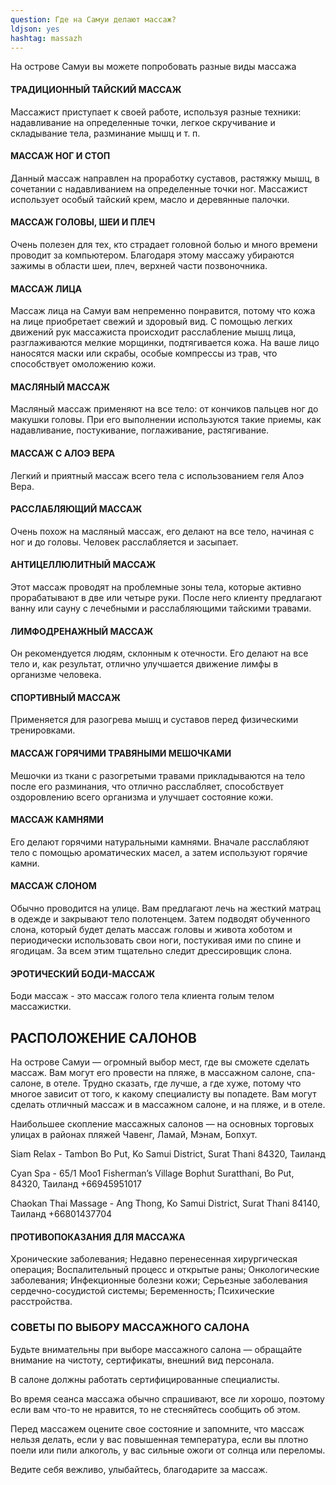 ```yaml
---
question: Где на Самуи делают массаж?
ldjson: yes
hashtag: massazh
---
```


На острове Самуи вы можете попробовать разные виды массажа

#### ТРАДИЦИОННЫЙ ТАЙСКИЙ МАССАЖ

Массажист приступает к своей работе, используя разные техники: надавливание на определенные точки, легкое скручивание и складывание тела, разминание мышц и т. п.

#### МАССАЖ НОГ И СТОП

Данный массаж направлен на проработку суставов, растяжку мышц, в сочетании с надавливанием на определенные точки ног. Массажист использует особый тайский крем, масло и деревянные палочки.

#### МАССАЖ ГОЛОВЫ, ШЕИ И ПЛЕЧ

Очень полезен для тех, кто страдает головной болью и много времени проводит за компьютером. Благодаря этому массажу убираются зажимы в области шеи, плеч, верхней части позвоночника.

#### МАССАЖ ЛИЦА

Массаж лица на Самуи вам непременно понравится, потому что кожа на лице приобретает свежий и здоровый вид. С помощью легких движений рук массажиста происходит расслабление мышц лица, разглаживаются мелкие морщинки, подтягивается кожа. На ваше лицо наносятся маски или скрабы, особые компрессы из трав, что способствует омоложению кожи.

#### МАСЛЯНЫЙ МАССАЖ

Масляный массаж применяют на все тело: от кончиков пальцев ног до макушки головы. При его выполнении используются такие приемы, как надавливание, постукивание, поглаживание, растягивание.

#### МАССАЖ С АЛОЭ ВЕРА

Легкий и приятный массаж всего тела с использованием геля Алоэ Вера.

#### РАССЛАБЛЯЮЩИЙ МАССАЖ

Очень похож на масляный массаж, его делают на все тело, начиная с ног и до головы. Человек расслабляется и засыпает.

#### АНТИЦЕЛЛЮЛИТНЫЙ МАССАЖ

Этот массаж проводят на проблемные зоны тела, которые активно прорабатывают в две или четыре руки. После него клиенту предлагают ванну или сауну с лечебными и расслабляющими тайскими травами. 

#### ЛИМФОДРЕНАЖНЫЙ МАССАЖ

Он рекомендуется людям, склонным к отечности. Его делают на все тело и, как результат, отлично улучшается движение лимфы в организме человека.

#### СПОРТИВНЫЙ МАССАЖ

Применяется для разогрева мышц и суставов перед физическими тренировками.

#### МАССАЖ ГОРЯЧИМИ ТРАВЯНЫМИ МЕШОЧКАМИ

 Мешочки из ткани с разогретыми травами прикладываются на тело после его разминания, что отлично расслабляет, способствует оздоровлению всего организма и улучшает состояние кожи.

#### МАССАЖ КАМНЯМИ

Его делают горячими натуральными камнями. Вначале расслабляют тело с помощью ароматических масел, а затем используют горячие камни.

#### МАССАЖ СЛОНОМ

Обычно проводится на улице. Вам предлагают лечь на жесткий матрац в одежде и закрывают тело полотенцем. Затем подводят обученного слона, который будет делать массаж головы и живота хоботом и периодически использовать свои ноги, постукивая ими по спине и ягодицам. За всем этим тщательно следит дрессировщик слона.

#### ЭРОТИЧЕСКИЙ БОДИ-МАССАЖ

Боди массаж - это массаж голого тела клиента голым телом массажистки.

## РАСПОЛОЖЕНИЕ САЛОНОВ

На острове Самуи — огромный выбор мест, где вы сможете сделать массаж. Вам могут его провести на пляже, в массажном салоне, спа-салоне, в отеле. Трудно сказать, где лучше, а где хуже, потому что многое зависит от того, к какому специалисту вы попадете. Вам могут сделать отличный массаж и в массажном салоне, и на пляже, и в отеле.

Наибольшее скопление массажных салонов — на основных торговых улицах в районах пляжей Чавенг, Ламай, Мэнам, Бопхут.

Siam Relax - Tambon Bo Put, Ko Samui District, Surat Thani 84320, Таиланд

Cyan Spa - 65/1 Moo1 Fisherman’s Village Bophut Suratthani, Bo Put, 84320, Таиланд +66945951017

Chaokan Thai Massage - Ang Thong, Ko Samui District, Surat Thani 84140, Таиланд +66801437704

#### ПРОТИВОПОКАЗАНИЯ ДЛЯ МАССАЖА

Хронические заболевания;
Недавно перенесенная хирургическая операция;
Воспалительный процесс и открытые раны;
Онкологические заболевания;
Инфекционные болезни кожи;
Серьезные заболевания сердечно-сосудистой системы;
Беременность;
Психические расстройства.

### СОВЕТЫ ПО ВЫБОРУ МАССАЖНОГО САЛОНА

Будьте внимательны при выборе массажного салона — обращайте внимание на чистоту, сертификаты, внешний вид персонала.

В салоне должны работать сертифицированные специалисты.

Во время сеанса массажа обычно спрашивают, все ли хорошо, поэтому если вам что-то не нравится, то не стесняйтесь сообщить об этом.

Перед массажем оцените свое состояние и запомните, что массаж нельзя делать, если у вас повышенная температура, если вы плотно поели или пили алкоголь, у вас сильные ожоги от солнца или переломы.

Ведите себя вежливо, улыбайтесь, благодарите за массаж.
